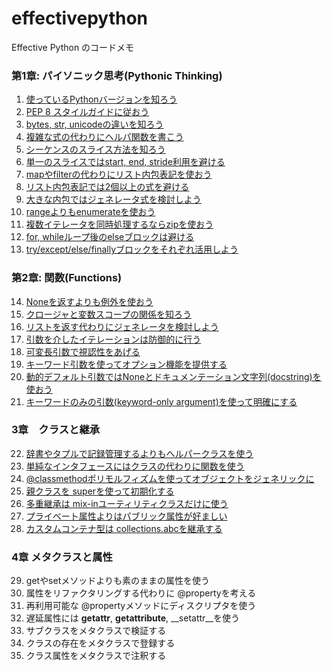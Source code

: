 # effectivepython

Effective Python のコードメモ


### 第1章: パイソニック思考(Pythonic Thinking)

1. [使っているPythonバージョンを知ろう](https://github.com/ku2ma2/effectivepython/blob/master/chapter01/sec01_version.py)
2. [PEP 8 スタイルガイドに従おう](https://github.com/ku2ma2/effectivepython/blob/master/chapter01/sec02_pep8.py)
3. [bytes, str, unicodeの違いを知ろう](https://github.com/ku2ma2/effectivepython/blob/master/chapter01/sec03_bytes_str.py)
4. [複雑な式の代わりにヘルパ関数を書こう](https://github.com/ku2ma2/effectivepython/blob/master/chapter01/sec04_helper_url.py)
5. [シーケンスのスライス方法を知ろう](https://github.com/ku2ma2/effectivepython/blob/master/chapter01/sec05_sequence_slice.py)
6. [単一のスライスではstart, end, stride利用を避ける](https://github.com/ku2ma2/effectivepython/blob/master/chapter01/sec06_slice_stride.py)
7. [mapやfilterの代わりにリスト内包表記を使おう](https://github.com/ku2ma2/effectivepython/blob/master/chapter01/sec07_list_comprehension.p)
8. [リスト内包表記では2個以上の式を避ける](https://github.com/ku2ma2/effectivepython/blob/master/chapter01/sec08_duplicate_list_comprehension.py)
9. [大きな内包ではジェネレータ式を検討しよう](https://github.com/ku2ma2/effectivepython/blob/master/chapter01/sec09_generator_expression.py)
10. [rangeよりもenumerateを使おう](https://github.com/ku2ma2/effectivepython/blob/master/chapter01/sec10_enumerate_list.py)
11. [複数イテレータを同時処理するならzipを使おう](https://github.com/ku2ma2/effectivepython/blob/master/chapter01/sec11_iterator_zip.py)
12. [for, whileループ後のelseブロックは避ける](https://github.com/ku2ma2/effectivepython/blob/master/chapter01/sec12_README.md)
13. [try/except/else/finallyブロックをそれぞれ活用しよう](https://github.com/ku2ma2/effectivepython/blob/master/chapter01/sec13_try_except_block.py)

### 第2章: 関数(Functions)

14. [Noneを返すよりも例外を使おう](https://github.com/ku2ma2/effectivepython/blob/master/chapter02/sec14_exception_is_preferable.py)
15. [クロージャと変数スコープの関係を知ろう](https://github.com/ku2ma2/effectivepython/blob/master/chapter02/sec15_sort_priority.py)
16. [リストを返す代わりにジェネレータを検討しよう](https://github.com/ku2ma2/effectivepython/blob/master/chapter02/sec16_consider_generator.py)
17. [引数を介したイテレーションは防御的に行う](https://github.com/ku2ma2/effectivepython/blob/master/chapter02/sec17_defensive_iterator.py)
18. [可変長引数で視認性をあげる](https://github.com/ku2ma2/effectivepython/blob/master/chapter02/sec18_positional_arguments.py)
19. [キーワード引数を使ってオプション機能を提供する](https://github.com/ku2ma2/effectivepython/blob/master/chapter02/sec19_keyword_arguments.py)
20. [動的デフォルト引数ではNoneとドキュメンテーション文字列(docstring)を使おう](https://github.com/ku2ma2/effectivepython/blob/master/chapter02/sec20_dynamic_arguments.py)
21. [キーワードのみの引数(keyword-only argument)を使って明確にする](https://github.com/ku2ma2/effectivepython/blob/master/chapter02/sec21_keyword_only_arguments.py)

### 3章　クラスと継承

22. [辞書やタプルで記録管理するよりもヘルパークラスを使う](https://github.com/ku2ma2/effectivepython/blob/master/chapter03/sec22_helper_class.py)
23. [単純なインタフェースにはクラスの代わりに関数を使う](https://github.com/ku2ma2/effectivepython/blob/master/chapter03/sec23_callable_class.py)
24. [@classmethodポリモルフィズムを使ってオブジェクトをジェネリックに](https://github.com/ku2ma2/effectivepython/blob/master/chapter03/sec24_classmethod_prolymorphism.py)
25. [親クラスを superを使って初期化する](https://github.com/ku2ma2/effectivepython/blob/master/chapter03/sec25_super_class.py)
26. [多重継承は mix-inユーティリティクラスだけに使う](https://github.com/ku2ma2/effectivepython/blob/master/chapter03/sec26_mixin.py)
27. [プライベート属性よりはパブリック属性が好ましい](https://github.com/ku2ma2/effectivepython/blob/master/chapter03/sec27_public.py)
28. [カスタムコンテナ型は collections.abcを継承する](https://github.com/ku2ma2/effectivepython/blob/master/chapter03/sec28_collections.py)

### 4章 メタクラスと属性

29. getやsetメソッドよりも素のままの属性を使う
30. 属性をリファクタリングする代わりに @propertyを考える
31. 再利用可能な @propertyメソッドにディスクリプタを使う
32. 遅延属性には __getattr__, __getattribute__, __setattr__を使う
33. サブクラスをメタクラスで検証する
34. クラスの存在をメタクラスで登録する
35. クラス属性をメタクラスで注釈する

